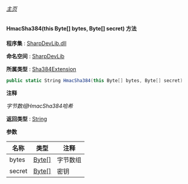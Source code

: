 ###### [主页](./Index.md "主页")

#### HmacSha384(this Byte[] bytes, Byte[] secret) 方法

**程序集** : [SharpDevLib.dll](./SharpDevLib.assembly.md "SharpDevLib.dll")

**命名空间** : [SharpDevLib](./SharpDevLib.namespace.md "SharpDevLib")

**所属类型** : [Sha384Extension](./SharpDevLib.Sha384Extension.md "Sha384Extension")

``` csharp
public static String HmacSha384(this Byte[] bytes, Byte[] secret)
```

**注释**

*字节数组HmacSha384哈希*



**返回类型** : [String](https://learn.microsoft.com/en-us/dotnet/api/system.string "String")


**参数**

|名称|类型|注释|
|---|---|---|
|bytes|[Byte\[\]](https://learn.microsoft.com/en-us/dotnet/api/system.byte[] "Byte\[\]")|字节数组|
|secret|[Byte\[\]](https://learn.microsoft.com/en-us/dotnet/api/system.byte[] "Byte\[\]")|密钥|


